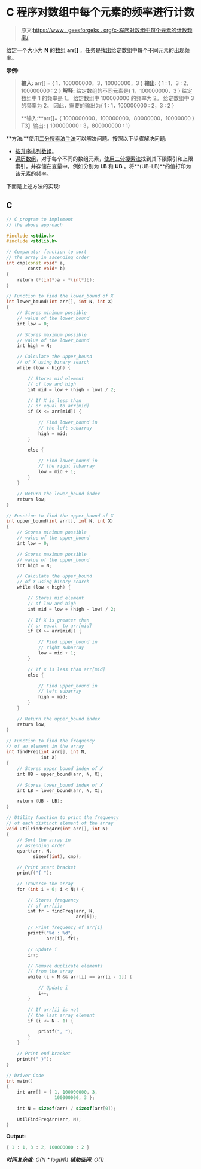 # C 程序对数组中每个元素的频率进行计数

> 原文:[https://www . geesforgeks . org/c-程序对数组中每个元素的计数频率/](https://www.geeksforgeeks.org/c-program-to-count-frequency-of-each-element-in-an-array/)

给定一个大小为 **N** 的[数组](https://www.geeksforgeeks.org/array-data-structure/) **arr[]** ，任务是找出给定数组中每个不同元素的出现频率。

**示例:**

> **输入:** arr[] = { 1，100000000，3，10000000，3 }
> **输出:** { 1 : 1，3 : 2，100000000 : 2 }
> **解释:**
> 给定数组的不同元素是{ 1，100000000，3 }
> 给定数组中 1 的频率是 1。
> 给定数组中 100000000 的频率为 2。
> 给定数组中 3 的频率为 2。
> 因此，需要的输出为{ 1 : 1，100000000 : 2，3 : 2 }
> 
> **输入:**arr[]= { 1000000000，100000000，80000000，10000000 }
> T3】输出: { 100000000 : 3，800000000 : 1}

**方法:**使用[二分搜索法手法](https://www.geeksforgeeks.org/binary-search/)可以解决问题。按照以下步骤解决问题:

*   [按升序排列数组](https://www.geeksforgeeks.org/comparator-function-of-qsort-in-c/)。
*   [遍历数组](https://www.geeksforgeeks.org/comparator-function-of-qsort-in-c/)，对于每个不同的数组元素，[使用二分搜索法](https://www.geeksforgeeks.org/implementing-upper_bound-and-lower_bound-in-c/)找到其下限索引和上限索引，并存储在变量中，例如分别为 **LB** 和 **UB** 。将**(UB–LB)**的值打印为该元素的频率。

下面是上述方法的实现:

## C

```cpp
// C program to implement
// the above approach

#include <stdio.h>
#include <stdlib.h>

// Comparator function to sort
// the array in ascending order
int cmp(const void* a,
        const void* b)
{
    return (*(int*)a - *(int*)b);
}

// Function to find the lower_bound of X
int lower_bound(int arr[], int N, int X)
{
    // Stores minimum possible
    // value of the lower_bound
    int low = 0;

    // Stores maximum possible
    // value of the lower_bound
    int high = N;

    // Calculate the upper_bound
    // of X using binary search
    while (low < high) {

        // Stores mid element
        // of low and high
        int mid = low + (high - low) / 2;

        // If X is less than
        // or equal to arr[mid]
        if (X <= arr[mid]) {

            // Find lower_bound in
            // the left subarray
            high = mid;
        }

        else {

            // Find lower_bound in
            // the right subarray
            low = mid + 1;
        }
    }

    // Return the lower_bound index
    return low;
}

// Function to find the upper_bound of X
int upper_bound(int arr[], int N, int X)
{
    // Stores minimum possible
    // value of the upper_bound
    int low = 0;

    // Stores maximum possible
    // value of the upper_bound
    int high = N;

    // Calculate the upper_bound
    // of X using binary search
    while (low < high) {

        // Stores mid element
        // of low and high
        int mid = low + (high - low) / 2;

        // If X is greater than
        // or equal  to arr[mid]
        if (X >= arr[mid]) {

            // Find upper_bound in
            // right subarray
            low = mid + 1;
        }

        // If X is less than arr[mid]
        else {

            // Find upper_bound in
            // left subarray
            high = mid;
        }
    }

    // Return the upper_bound index
    return low;
}

// Function to find the frequency
// of an element in the array
int findFreq(int arr[], int N,
             int X)
{
    // Stores upper_bound index of X
    int UB = upper_bound(arr, N, X);

    // Stores lower_bound index of X
    int LB = lower_bound(arr, N, X);

    return (UB - LB);
}

// Utility function to print the frequency
// of each distinct element of the array
void UtilFindFreqArr(int arr[], int N)
{
    // Sort the array in
    // ascending order
    qsort(arr, N,
          sizeof(int), cmp);

    // Print start bracket
    printf("{ ");

    // Traverse the array
    for (int i = 0; i < N;) {

        // Stores frequency
        // of arr[i];
        int fr = findFreq(arr, N,
                          arr[i]);

        // Print frequency of arr[i]
        printf("%d : %d",
               arr[i], fr);

        // Update i
        i++;

        // Remove duplicate elements
        // from the array
        while (i < N && arr[i] == arr[i - 1]) {

            // Update i
            i++;
        }

        // If arr[i] is not
        // the last array element
        if (i <= N - 1) {

            printf(", ");
        }
    }

    // Print end bracket
    printf(" }");
}

// Driver Code
int main()
{
    int arr[] = { 1, 100000000, 3,
                  100000000, 3 };

    int N = sizeof(arr) / sizeof(arr[0]);

    UtilFindFreqArr(arr, N);
}
```

**Output:** 

```cpp
{ 1 : 1, 3 : 2, 100000000 : 2 }
```

***时间复杂度:** O(N * log(N))*
***辅助空间:** O(1)*